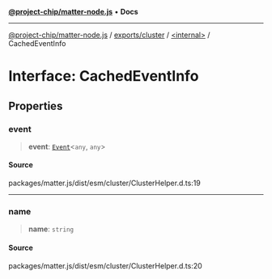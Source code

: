 [**@project-chip/matter-node.js**](../../../../README.md) • **Docs**

***

[@project-chip/matter-node.js](../../../../modules.md) / [exports/cluster](../../README.md) / [\<internal\>](../README.md) / CachedEventInfo

# Interface: CachedEventInfo

## Properties

### event

> **event**: [`Event`](../../interfaces/Event.md)\<`any`, `any`\>

#### Source

packages/matter.js/dist/esm/cluster/ClusterHelper.d.ts:19

***

### name

> **name**: `string`

#### Source

packages/matter.js/dist/esm/cluster/ClusterHelper.d.ts:20
